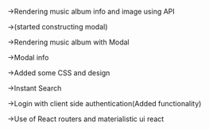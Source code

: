   ->Rendering music album info and image using API

  ->(started constructing modal) 
 
  ->Rendering music album with Modal
 
  ->Modal info
 
  ->Added some CSS and design
 
  ->Instant Search
  
  ->Login with client side authentication(Added functionality)
  
  ->Use of React routers and materialistic ui react

